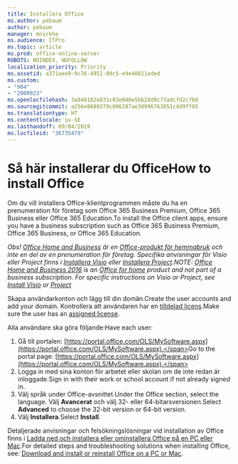 ```yaml
---
title: Installera Office
ms.author: pebaum
author: pebaum
manager: mnirkhe
ms.audience: ITPro
ms.topic: article
ms.prod: office-online-server
ROBOTS: NOINDEX, NOFOLLOW
localization_priority: Priority
ms.assetid: a371aee9-9c76-4951-89c5-e9e48811eded
ms.custom:
- "904"
- "2000023"
ms.openlocfilehash: 3a940182e831c03e040e5bb2dd9c73adcfd2c7b0
ms.sourcegitcommit: a256e8680379c006287ae30996763051c4d9ff85
ms.translationtype: HT
ms.contentlocale: sv-SE
ms.lasthandoff: 09/04/2019
ms.locfileid: "36735479"
---
```

# <a name="how-to-install-office"></a><span data-ttu-id="45588-102">Så här installerar du Office</span><span class="sxs-lookup"><span data-stu-id="45588-102">How to install Office</span></span>

<span data-ttu-id="45588-103">Om du vill installera Office-klientprogrammen måste du ha en prenumeration för företag som Office 365 Business Premium, Office 365 Business eller Office 365 Education.</span><span class="sxs-lookup"><span data-stu-id="45588-103">To install the Office client apps, ensure you have a business subscription such as Office 365 Business Premium, Office 365 Business, or Office 365 Education.</span></span>
  
<span data-ttu-id="45588-104">*Obs! [Office Home and Business](https://products.office.com/home-and-business) är en [Office-produkt för hemmabruk](https://support.office.com/article/28cbc8cf-1332-4f04-9123-9b660abb629e?wt.mc_id=Alchemy_ClientDIA) och inte en del av en prenumeration för företag. Specifika anvisningar för Visio eller Project finns i [Installera Visio](https://support.office.com/article/f98f21e3-aa02-4827-9167-ddab5b025710) eller [Installera Project](https://support.office.com/article/7059249b-d9fe-4d61-ab96-5c5bf435f281)*.</span><span class="sxs-lookup"><span data-stu-id="45588-104">*NOTE: [Office Home and Business 2016](https://products.office.com/home-and-business) is an [Office for home](https://support.office.com/article/28cbc8cf-1332-4f04-9123-9b660abb629e?wt.mc_id=Alchemy_ClientDIA) product and not part of a business subscription. For specific instructions on Visio or Project, see [Install Visio](https://support.office.com/article/f98f21e3-aa02-4827-9167-ddab5b025710) or [Project](https://support.office.com/article/7059249b-d9fe-4d61-ab96-5c5bf435f281)*</span></span>

<span data-ttu-id="45588-105">Skapa användarkonton och lägg till din domän.</span><span class="sxs-lookup"><span data-stu-id="45588-105">Create the user accounts and add your domain.</span></span> <span data-ttu-id="45588-106">Kontrollera att användaren har en [tilldelad licens](https://docs.microsoft.com/office365/admin/subscriptions-and-billing/assign-licenses-to-users).</span><span class="sxs-lookup"><span data-stu-id="45588-106">Make sure the user has an [assigned license](https://docs.microsoft.com/office365/admin/subscriptions-and-billing/assign-licenses-to-users).</span></span>

<span data-ttu-id="45588-107">Alla användare ska göra följande:</span><span class="sxs-lookup"><span data-stu-id="45588-107">Have each user:</span></span>

1. <span data-ttu-id="45588-108">Gå till portalen: [https://portal.office.com/OLS/MySoftware.aspx](https://portal.office.com/OLS/MySoftware.aspx).</span><span class="sxs-lookup"><span data-stu-id="45588-108">Go to the portal page: [https://portal.office.com/OLS/MySoftware.aspx](https://portal.office.com/OLS/MySoftware.aspx).</span></span>
2. <span data-ttu-id="45588-109">Logga in med sina konton för arbetet eller skolan om de inte redan är inloggade.</span><span class="sxs-lookup"><span data-stu-id="45588-109">Sign in with their work or school account if not already signed in.</span></span>
3. <span data-ttu-id="45588-110">Välj språk under Office-avsnittet.</span><span class="sxs-lookup"><span data-stu-id="45588-110">Under the Office section, select the language.</span></span> <span data-ttu-id="45588-111">Välj **Avancerat** och välj 32- eller 64-bitarsversionen.</span><span class="sxs-lookup"><span data-stu-id="45588-111">Select **Advanced** to choose the 32-bit version or 64-bit version.</span></span>
4. <span data-ttu-id="45588-112">Välj **Installera**.</span><span class="sxs-lookup"><span data-stu-id="45588-112">Select **Install**.</span></span>

<span data-ttu-id="45588-113">Detaljerade anvisningar och felsökningslösningar vid installation av Office finns i [Ladda ned och installera eller ominstallera Office på en PC eller Mac](https://support.office.com/article/4414eaaf-0478-48be-9c42-23adc4716658?wt.mc_id=Alchemy_ClientDIA).</span><span class="sxs-lookup"><span data-stu-id="45588-113">For detailed steps and troubleshooting solutions when installing Office, see: [Download and install or reinstall Office on a PC or Mac](https://support.office.com/article/4414eaaf-0478-48be-9c42-23adc4716658?wt.mc_id=Alchemy_ClientDIA).</span></span>
